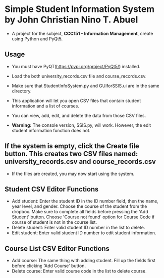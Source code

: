# Simple Student Information System by John Christian Nino T. Abuel
* A project for the subject, **CCC151 - Information Management**, create using Python and PyQt5.
## Usage
  * You must have PyQT(https://pypi.org/project/PyQt5/) installed.
  * Load the both university_records.csv file and course_records.csv.
  * Make sure that StudentInfoSystem.py and GUIforSSIS.ui are in the same directory.
    
  * This application will let you open CSV files that contain student information and a list of courses.
  * You can view, add, edit, and delete the data from those CSV files.
  * **Warning:** The console version, SSIS.py, will work. However, the edit student information function does not.

  ## If the system is empty, click the Create file button. This creates two CSV files named: university_records.csv and course_records.csv
  * If the files are created, you may now start using the system.

  ## Student CSV Editor Functions
  * Add student: Enter the student ID in the ID number field, then the name, year level, and gender. Choose the course of the student from the dropbox. Make sure to complete all fields before pressing the 'Add Student' button. Choose 'Course not found' option for Course Code if course of student is not in the course list.
  * Delete student: Enter valid student ID number in the list to delete.
  * Edit student: Enter valid student ID number to edit student information.
    
  ## Course List CSV Editor Functions
  * Add course: The same thing with adding student. Fill up the fields first before clicking 'Add Course' button.
  * Delete course: Enter valid course code in the list to delete course.

